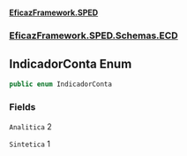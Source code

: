 #### [EficazFramework.SPED](EficazFrameworkSPED.md 'EficazFramework SPED')
### [EficazFramework.SPED.Schemas.ECD](EficazFramework.SPED.Schemas.ECD.md 'EficazFramework.SPED.Schemas.ECD')

## IndicadorConta Enum

```csharp
public enum IndicadorConta
```
### Fields

<a name='EficazFramework.SPED.Schemas.ECD.IndicadorConta.Analitica'></a>

`Analitica` 2

<a name='EficazFramework.SPED.Schemas.ECD.IndicadorConta.Sintetica'></a>

`Sintetica` 1